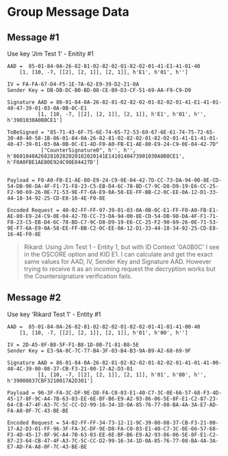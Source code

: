 # Group Message Data

## Message #1

Use key 'Jim Test 1' - Enitity #1

~~~
AAD =  85-01-84-0A-26-82-81-02-82-02-01-82-02-01-41-E1-41-01-40
    [1, [10, -7, [[2], [2, 1]], [2, 1]], h'E1', h'01', h'']
      
IV = FA-FA-67-D4-F5-1E-7A-62-E9-39-D2-21-0A
Sender Key = DB-DB-DC-B0-BD-08-CE-B9-D3-CF-51-69-AA-F9-C9-D9

Signature AAD = 86-01-84-0A-26-82-81-02-82-02-01-82-02-01-41-E1-41-01-40-47-39-01-03-0A-0B-0C-E1
          [1, [10, -7, [[2], [2, 1]], [2, 1]], h'E1', h'01', h'', h'3901030A0B0CE1']

ToBeSigned = "85-71-43-6F-75-6E-74-65-72-53-69-67-6E-61-74-75-72-65-30-40-40-58-1B-86-01-84-0A-26-82-81-02-82-02-01-82-02-01-41-E1-41-01-40-47-39-01-03-0A-0B-0C-E1-4D-F0-A0-FB-E1-AE-80-E9-24-C9-0E-04-42-7D"
           ["CounterSignature0", h'', h'', h'8601840A2682810282020182020141E1410140473901030A0B0CE1', h'F0A0FBE1AE80E924C90E04427D']


Payload = F0-A0-FB-E1-AE-80-E9-24-C9-0E-04-42-7D-CC-73-DA-94-00-8E-CD-54-DB-98-DA-4F-F1-71-F8-23-C5-EB-D4-6C-78-BD-C7-9C-D8-D9-19-E6-CC-25-F2-90-69-26-0E-71-53-9E-F7-6A-E9-0A-58-EE-FF-BB-C2-0C-EE-0A-12-D1-33-44-18-34-92-25-CD-E8-16-4E-F0-8E

Encoded Request = 40-02-FF-FF-97-39-01-03-0A-0B-0C-E1-FF-F0-A0-FB-E1-AE-80-E9-24-C9-0E-04-42-7D-CC-73-DA-94-00-8E-CD-54-DB-98-DA-4F-F1-71-F8-23-C5-EB-D4-6C-78-BD-C7-9C-D8-D9-19-E6-CC-25-F2-90-69-26-0E-71-53-9E-F7-6A-E9-0A-58-EE-FF-BB-C2-0C-EE-0A-12-D1-33-44-18-34-92-25-CD-E8-16-4E-F0-8E
~~~

> Rikard: Using Jim Test 1 - Entity 1, but with ID Context '0A0B0C' I see in the OSCORE option and KID E1.
> I can calculate and get the exact same values for AAD, IV, Sender Key and Signature AAD.
> However trying to receive it as an incoming request the decryption works but the Countersignature verification fails.

## Message #2

Use key 'Rikard Test 1' - Entity #1

~~~
AAD =  85-01-84-0A-26-82-81-02-82-02-01-82-02-01-41-01-41-00-40
    [1, [10, -7, [[2], [2, 1]], [2, 1]], h'01', h'00', h'']
      
IV = 2D-A5-8F-B8-5F-F1-B8-1D-0B-71-81-B8-5E
Sender Key = E3-9A-0C-7C-77-B4-3F-03-B4-B3-9A-B9-A2-68-69-9F

Signature AAD = 86-01-84-0A-26-82-81-02-82-02-01-82-02-01-41-01-41-00-40-4C-39-00-08-37-CB-F3-21-00-17-A2-D3-01
          [1, [10, -7, [[2], [2, 1]], [2, 1]], h'01', h'00', h'', h'39000837CBF3210017A2D301']

Payload = 96-3F-FA-3C-DF-9E-D8-FA-C0-03-E1-40-C7-3C-0E-66-57-68-F3-4D-45-17-8F-9C-A4-7B-63-03-EE-6E-BF-B6-E9-A2-93-86-06-5E-8F-E1-C2-87-23-64-CB-47-4F-A3-7C-5C-CC-D2-99-16-34-1D-0A-85-76-77-08-BA-4A-3A-E7-AD-FA-A8-0F-7C-43-BE-BE

Encoded Request = 54-02-FF-FF-34-73-12-11-9C-39-00-08-37-CB-F3-21-00-17-A2-D3-01-FF-96-3F-FA-3C-DF-9E-D8-FA-C0-03-E1-40-C7-3C-0E-66-57-68-F3-4D-45-17-8F-9C-A4-7B-63-03-EE-6E-BF-B6-E9-A2-93-86-06-5E-8F-E1-C2-87-23-64-CB-47-4F-A3-7C-5C-CC-D2-99-16-34-1D-0A-85-76-77-08-BA-4A-3A-E7-AD-FA-A8-0F-7C-43-BE-BE
